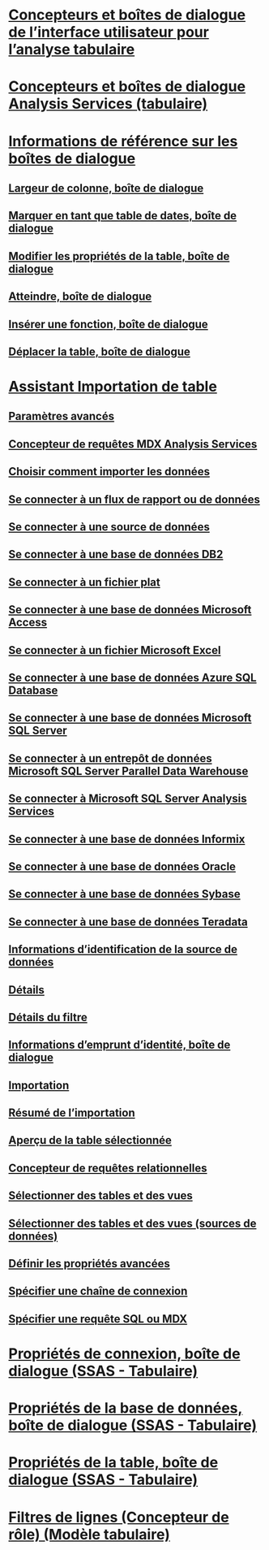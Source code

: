# [Concepteurs et boîtes de dialogue de l’interface utilisateur pour l’analyse tabulaire](ui-designers-dialog-boxes-tabular.md)

# [Concepteurs et boîtes de dialogue Analysis Services (tabulaire)](../analysis-services-designers-and-dialog-boxes-tabular.md)
# [Informations de référence sur les boîtes de dialogue](../dialog-boxes-reference-ssas.md)
## [Largeur de colonne, boîte de dialogue](../column-width-dialog-box-ssas.md)
## [Marquer en tant que table de dates, boîte de dialogue](../mark-as-date-table-dialog-box-ssas.md)
## [Modifier les propriétés de la table, boîte de dialogue](../edit-table-properties-dialog-box-ssas.md)
## [Atteindre, boîte de dialogue](../go-to-dialog-box-ssas.md)
## [Insérer une fonction, boîte de dialogue](../insert-function-dialog-box-ssas.md)
## [Déplacer la table, boîte de dialogue](../move-table-dialog-box-ssas.md)
# [Assistant Importation de table](../table-import-wizard-reference-ssas.md)
## [Paramètres avancés](../advanced-settings-ssas.md)
## [Concepteur de requêtes MDX Analysis Services](../analysis-services-mdx-query-designer-ssas.md)
## [Choisir comment importer les données](../choose-how-to-import-the-data-ssas.md)
## [Se connecter à un flux de rapport ou de données](../connect-to-a-report-or-data-feed-ssas.md)
## [Se connecter à une source de données](../connect-to-a-data-source-ssas.md)
## [Se connecter à une base de données DB2](../connect-to-a-db2-database-ssas.md)
## [Se connecter à un fichier plat](../connect-to-a-flat-file-ssas.md)
## [Se connecter à une base de données Microsoft Access](../connect-to-a-microsoft-access-database-ssas.md)
## [Se connecter à un fichier Microsoft Excel](../connect-to-a-microsoft-excel-file-ssas.md)
## [Se connecter à une base de données Azure SQL Database](../connect-to-an-azure-sql-database-ssas.md)
## [Se connecter à une base de données Microsoft SQL Server](../connect-to-a-microsoft-sql-server-database-ssas.md)
## [Se connecter à un entrepôt de données Microsoft SQL Server Parallel Data Warehouse](../connect-to-a-microsoft-sql-server-parallel-data-warehouse-ssas.md)
## [Se connecter à Microsoft SQL Server Analysis Services](../connect-to-microsoft-sql-server-analysis-services-ssas.md)
## [Se connecter à une base de données Informix](../connect-to-an-informix-database-ssas.md)
## [Se connecter à une base de données Oracle](../connect-to-an-oracle-database-ssas.md)
## [Se connecter à une base de données Sybase](../connect-to-a-sybase-database-ssas.md)
## [Se connecter à une base de données Teradata](../connect-to-a-teradata-database-ssas.md)
## [Informations d’identification de la source de données](../data-source-credentials-ssas.md)
## [Détails](../details-ssas.md)
## [Détails du filtre](../filter-details-ssas.md)
## [Informations d’emprunt d’identité, boîte de dialogue](../impersonation-information-dialog-box-table-import-wizard.md)
## [Importation](../importing-ssas.md)
## [Résumé de l’importation](../import-summary-ssas.md)
## [Aperçu de la table sélectionnée](../preview-selected-table-ssas.md)
## [Concepteur de requêtes relationnelles](../relational-query-designer-ssas.md)
## [Sélectionner des tables et des vues](../select-tables-and-views-ssas.md)
## [Sélectionner des tables et des vues (sources de données)](../select-tables-and-views-data-feeds-ssas.md)
## [Définir les propriétés avancées](../set-advanced-properties-ssas.md)
## [Spécifier une chaîne de connexion](../specify-a-connection-string-ssas.md)
## [Spécifier une requête SQL ou MDX](../specify-a-sql-or-mdx-query-ssas.md)
# [Propriétés de connexion, boîte de dialogue (SSAS - Tabulaire)](../connection-properties-dialog-box-ssas-tabular.md)
# [Propriétés de la base de données, boîte de dialogue (SSAS - Tabulaire)](../database-properties-dialog-box-ssas-tabular.md)
# [Propriétés de la table, boîte de dialogue (SSAS - Tabulaire)](../table-properties-dialog-box-ssas-tabular.md)
# [Filtres de lignes (Concepteur de rôle) (Modèle tabulaire)](../row-filters-role-designer-tabular-model.md)

